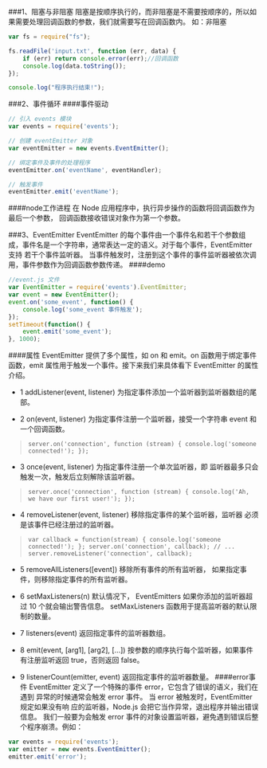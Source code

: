 
###1、阻塞与非阻塞
阻塞是按顺序执行的，而非阻塞是不需要按顺序的，所以如果需要处理回调函数的参数，我们就需要写在回调函数内。
如：非阻塞

```js
var fs = require("fs");

fs.readFile('input.txt', function (err, data) {
    if (err) return console.error(err);//回调函数
    console.log(data.toString());
});

console.log("程序执行结束!");
```
###2、事件循环
####事件驱动
```js
// 引入 events 模块
var events = require('events');

// 创建 eventEmitter 对象
var eventEmitter = new events.EventEmitter();

// 绑定事件及事件的处理程序
eventEmitter.on('eventName', eventHandler);

// 触发事件
eventEmitter.emit('eventName');
```
####node工作进程
在 Node 应用程序中，执行异步操作的函数将回调函数作为最后一个参数， 回调函数接收错误对象作为第一个参数。

###3、EventEmitter
EventEmitter 的每个事件由一个事件名和若干个参数组成，事件名是一个字符串，通常表达一定的语义。对于每个事件，EventEmitter 支持 若干个事件监听器。
当事件触发时，注册到这个事件的事件监听器被依次调用，事件参数作为回调函数参数传递。
####demo
```js
//event.js 文件
var EventEmitter = require('events').EventEmitter; 
var event = new EventEmitter(); 
event.on('some_event', function() { 
	console.log('some_event 事件触发'); 
}); 
setTimeout(function() { 
	event.emit('some_event'); 
}, 1000); 
```
####属性
EventEmitter 提供了多个属性，如 on 和 emit。on 函数用于绑定事件函数，emit 属性用于触发一个事件。接下来我们来具体看下 EventEmitter 的属性介绍。

- 1	addListener(event, listener)
为指定事件添加一个监听器到监听器数组的尾部。

- 2	on(event, listener)
为指定事件注册一个监听器，接受一个字符串 event 和一个回调函数。
> `
server.on('connection', function (stream) {
  console.log('someone connected!');
});
`

- 3	once(event, listener)
为指定事件注册一个单次监听器，即 监听器最多只会触发一次，触发后立刻解除该监听器。
> `
server.once('connection', function (stream) {
  console.log('Ah, we have our first user!');
});
`

- 4	removeListener(event, listener)
移除指定事件的某个监听器，监听器 必须是该事件已经注册过的监听器。
> `
var callback = function(stream) {
  console.log('someone connected!');
};
server.on('connection', callback);
// ...
server.removeListener('connection', callback);
`

- 5	removeAllListeners([event])
移除所有事件的所有监听器， 如果指定事件，则移除指定事件的所有监听器。

- 6	setMaxListeners(n)
默认情况下， EventEmitters 如果你添加的监听器超过 10 个就会输出警告信息。 setMaxListeners 函数用于提高监听器的默认限制的数量。

- 7	listeners(event)
返回指定事件的监听器数组。

- 8	emit(event, [arg1], [arg2], [...])
按参数的顺序执行每个监听器，如果事件有注册监听返回 true，否则返回 false。
- 9 listenerCount(emitter, event)
返回指定事件的监听器数量。
####error事件
EventEmitter 定义了一个特殊的事件 error，它包含了错误的语义，我们在遇到 异常的时候通常会触发 error 事件。
当 error 被触发时，EventEmitter 规定如果没有响 应的监听器，Node.js 会把它当作异常，退出程序并输出错误信息。
我们一般要为会触发 error 事件的对象设置监听器，避免遇到错误后整个程序崩溃。例如：

```js
var events = require('events'); 
var emitter = new events.EventEmitter(); 
emitter.emit('error'); 
```


